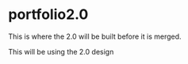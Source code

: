 # portfolio2.0

This is where the 2.0 will be built before it is merged.

This will be using the 2.0 design
